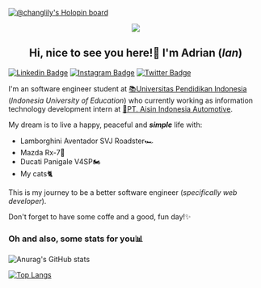 [![@changlily's Holopin board](https://holopin.io/api/user/board?user=changlily)](https://holopin.io/@changlily)

<p align="center">
<a href="https://github.com/DenverCoder1/readme-typing-svg"><img src="https://readme-typing-svg.demolab.com/?lines=Adrian%20S%20Wijaya;Web%20developer;&font=Fira%20Code&center=true&width=440&height=45&color=4078c0&vCenter=true&size=22&pause=1000"></a>
</p>

<h2 align="center">
Hi, nice to see you here!👋 I'm Adrian (<i>Ian</i>)
</h2>

<p>

[![Linkedin Badge](https://img.shields.io/badge/-LinkedIn-0e76a8?style=flat-square&logo=Linkedin&logoColor=white)](https://www.linkedin.com/in/adrian-sugandi-489093222/)
[![Instagram Badge](https://img.shields.io/badge/-Instagram-e4405f?style=flat-square&logo=Instagram&logoColor=white)](https://www.instagram.com/adrian.sugandi/)
[![Twitter Badge](https://img.shields.io/badge/-Twitter-00acee?style=flat-square&logo=Twitter&logoColor=white)](https://twitter.com/smartricecooker)

I'm an software engineer student at <a href="https://www.upi.edu/">📚Universitas Pendidikan Indonesia</a> (<i>Indonesia University of Education</i>) who currently working as information technology development intern at <a href="https://aiia.co.id/">💼PT. Aisin Indonesia Automotive</a>.
  
My dream is to live a happy, peaceful and <b><i>simple</i></b> life with:
  
<ul>
<li>Lamborghini Aventador SVJ Roadster🏎</li>
<li>Mazda Rx-7👀</li>
<li>Ducati Panigale V4SP🏍</li>
<li>My cats🐈</li>
</ul>
This is my journey to be a better software engineer (<i>specifically web developer</i>).

Don't forget to have some coffe and a good, fun day!✨
</p>

<h3>Oh and also, some stats for you📊</h3>

![Anurag's GitHub stats](https://github-readme-stats.vercel.app/api?username=a-s-wijaya&show_icons=true&theme=github_dark&count_private=true)

[![Top Langs](https://github-readme-stats.vercel.app/api/top-langs/?username=a-s-wijaya&layout=compact&theme=github_dark&count_private=true)](https://github.com/anuraghazra/github-readme-stats)

